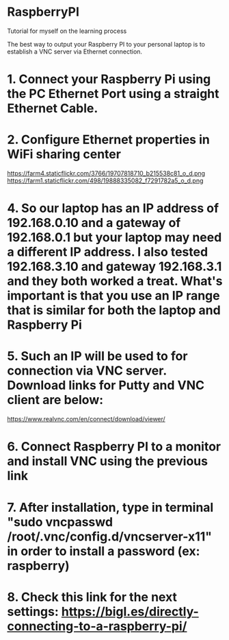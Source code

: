 # RaspberryPI
Tutorial for myself on the learning process

The best way to output your Raspberry PI to your personal laptop is to establish a VNC server via Ethernet connection.

# 1. Connect your Raspberry Pi using the PC Ethernet Port using a straight Ethernet Cable.
# 2. Configure Ethernet properties in WiFi sharing center
https://farm4.staticflickr.com/3766/19707818710_b215538c81_o_d.png
https://farm1.staticflickr.com/498/19888335082_f7291782a5_o_d.png
# 4. So our laptop has an IP address of 192.168.0.10 and a gateway of 192.168.0.1 but your laptop may need a different IP address. I also tested 192.168.3.10 and gateway 192.168.3.1 and they both worked a treat. What's important is that you use an IP range that is similar for both the laptop and Raspberry Pi
# 5. Such an IP will be used to for connection via VNC server. Download links for Putty and VNC client are below:
https://www.realvnc.com/en/connect/download/viewer/

# 6. Connect Raspberry PI to a monitor and install VNC using the previous link 
# 7. After installation, type in terminal "sudo vncpasswd /root/.vnc/config.d/vncserver-x11" in order to install a password (ex: raspberry)
# 8. Check this link for the next settings: https://bigl.es/directly-connecting-to-a-raspberry-pi/
